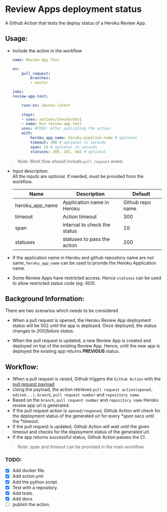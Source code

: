 # Review Apps deployment status
A Github Action that tests the deploy status of a Heroku Review App.

## Usage:
* Include the action in the workflow
    ```yaml
    name: Review App Test

    on:
        pull_request:
            branches:
            - master

    jobs:
    review-app-test:

        runs-on: ubuntu-latest
        
        steps:
        - uses: actions/checkout@v1
        - name: Run review-app test
        uses: #TODO: After publishing the action
        with:
            heroku_app_name: heroku-pipeline-name # optional 
            timeout: 300 # optional in seconds
            span: 10 # optional in seconds
            statuses: 200, 302, 403 # optional
    ```

> Note: Work flow should include `pull_request` event.

* Input description:  
    All the inputs are optional. If needed, must be provided from the workflow.

    | Name  | Description  | Default   | 
    |---|---|---|
    | heroku_app_name | Application name in Heroku | Github repo name  |
    | timeout |  Action timeout | 300  |  
    | span | interval to check the status  | 10  |
    | statuses | statuses to pass the action  | 200  |

* If the application name in Heroku and github repository name are not same, `heroku_app_name` can be used to provide the Heroku Application name.
* Some Review Apps have restricted access. Hence `statuses` can be used to allow restricted status code (eg: 403).


## Background Information:

There are two scenarios which needs to be considered

* When a pull request is opened, the Heroku Review App deployment status will  be 502 until the app is deployed. Once deployed, the status changes to *200/failure* status.

* When the pull request is updated, a new Review App is created and deployed on top of the existing Review App. Hence, until the new app is deployed the existing app returns **PREVIOUS** status.


## Workflow:

* When a pull request is raised, Github triggers the `Github Action` with the [pull request payload](https://developer.github.com/v3/activity/events/types/#pullrequestevent)
* Using the payload, the action retrieves `pull request action(opened, edited...)`,  `branch`, `pull request number` and `repository name`.
* Based on the `branch`, `pull request number` and `repository name` Heroku review app url is generated.
* If the pull request action is `opened/reopened`, Github Action will check for the deployment status of the generated url for every **span* secs until the **timeout*.
* If the pull request is updated, Github Action will wait until the given timeout and checks for the deployment status of the generated url.
* If the app returns successful status, Github Action passes the CI.
> Note: span and timeout can be provided in the main workflow.

### TODO:
- [x] Add docker file.
- [x] Add action.yml
- [x] Add the python script.
- [x] Test with a repository.
- [x] Add tests.
- [x] Add docs.
- [ ] publish the action.
